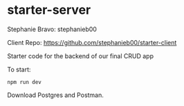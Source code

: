 # starter-server

Stephanie Bravo: stephanieb00 

Client Repo: https://github.com/stephanieb00/starter-client


Starter code for the backend of our final CRUD app

To start:

`npm run dev`

Download Postgres and Postman. 
